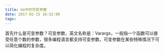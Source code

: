 ```yaml
---
title: Go中的可变参数
date: 2017-02-15 16:52:00
tags:
---
```


首先什么是可变参数？可变参数，英文名称是：Varargs，一般指一个函数可以接受任意个数的参数，很多编程语言都支持可变参数，可变参数在某些特殊情况下可以简化编程的复杂度。
